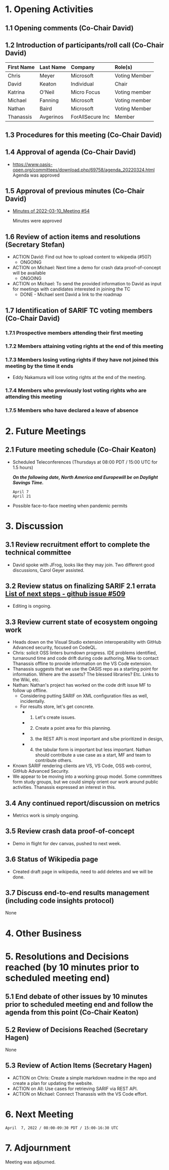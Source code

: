 # 1. Opening Activities

## 1.1 Opening comments (Co-Chair David)

## 1.2 Introduction of participants/roll call (Co-Chair David)

| First Name | Last Name | Company          | Role(s)                 |
|:-----------|:----------|:-----------------|:------------------------|
| Chris      | Meyer     | Microsoft        | Voting Member           |
| David      | Keaton    | Individual       | Chair                   |
| Katrina    | O'Neil    | Micro Focus      | Voting member           |
| Michael    | Fanning   | Microsoft        | Voting member           |
| Nathan     | Baird     | Microsoft        | Voting Member           |
| Thanassis  | Avgerinos | ForAllSecure Inc | Member                  |


## 1.3 Procedures for this meeting (Co-Chair David)

## 1.4 Approval of agenda (Co-Chair David)

* https://www.oasis-open.org/committees/download.php/69758/agenda_20220324.html
  Agenda was approved

## 1.5 Approval of previous minutes (Co-Chair David)

* [Minutes of 2022-03-10_Meeting #54](https://www.oasis-open.org/committees/document.php?document_id=69757&wg_abbrev=sarif)

  Minutes were approved 

## 1.6 Review of action items and resolutions (Secretary Stefan)

* ACTION David: Find out how to upload content to wikipedia (#507)
  * ONGOING
* ACTION on Michael: Next time a demo for crash data proof-of-concept will be available
  + ONGOING
* ACTION on Michael: To send the provided information to David as input for meetings with candidates interested in joining the TC
  * DONE - Michael sent David a link to the roadmap

## 1.7 Identification of SARIF TC voting members (Co-Chair David)

### 1.7.1 Prospective members attending their first meeting

### 1.7.2 Members attaining voting rights at the end of this meeting

### 1.7.3 Members losing voting rights if they have not joined this meeting by the time it ends

* Eddy Nakamura will lose voting rights at the end of the meeting.

### 1.7.4 Members who previously lost voting rights who are attending this meeting

### 1.7.5 Members who have declared a leave of absence

# 2. Future Meetings

## 2.1 Future meeting schedule (Co-Chair Keaton)

- Scheduled Teleconferences (Thursdays at 08:00 PDT / 15:00 UTC for 1.5 hours)

    ***On the following date, North America and Europewill be on Daylight Savings Time.***
    ```
    April 7
    April 21
    ```
- Possible face-to-face meeting when pandemic permits

# 3. Discussion

## 3.1 Review recruitment effort to complete the technical committee

* David spoke with JFrog, looks like they may join. Two different good discussions, Carol Geyer assisted.

## 3.2 Review status on finalizing SARIF 2.1 errata [List of next steps - github issue #509](https://github.com/oasis-tcs/sarif-spec/issues/509)

* Editing is ongoing.

## 3.3 Review current state of ecosystem ongoing work

* Heads down on the Visual Studio extension interoperability with GitHub Advanced security, focused on CodeQL. 
* Chris: solicit OSS linters burndown progress. IDE problems identified, turnaround time and code drift during code authoring. Mike to contact Thanassis offline to provide information on the VS Code extension. 
* Thanassis suggests that we use the OASIS repo as a starting point for information. Where are the assets? The blessed libraries? Etc. Links to the Wiki, etc. 
* Nathan: Nathan's project has worked on the code drift issue MF to follow up offline. 
  * Considering putting SARIF on XML configuration files as well, incidentally. 
  * For results store, let's get concrete. 
    * 1) Let's create issues. 
    * 2) Create a point area for this planning. 
    * 3) the REST API is most important and s/be prioritized in design, 
    * 4) the tabular form is important but less important. Nathan should contribute a use case as a start, MF and team to contribute others. 
* Known SARIF rendering clients are VS, VS Code, OSS web control, GitHub Advanced Security. 
* We appear to be moving into a working group model. Some committees form study groups, but we could simply orient our work around public activities. Thanassis expressed an interest in this. 

## 3.4 Any continued report/discussion on metrics

* Metrics work is simply ongoing.

## 3.5 Review crash data proof-of-concept

* Demo in flight for dev canvas, pushed to next week. 

## 3.6 Status of Wikipedia page

* Created draft page in wikipedia, need to add deletes and we will be done.

## 3.7 Discuss end-to-end results management (including code insights protocol)

None

# 4. Other Business

# 5. Resolutions and Decisions reached (by 10 minutes prior to scheduled meeting end)

## 5.1 End debate of other issues by 10 minutes prior to scheduled meeting end and follow the agenda from this point (Co-Chair Keaton)

## 5.2 Review of Decisions Reached (Secretary Hagen)

None

## 5.3 Review of Action Items (Secretary Hagen)

* ACTION on Chris: Create a simple markdown readme in the repo and create a plan for updating the website. 
* ACTION on All: Use cases for retrieving SARIF via REST API. 
* ACTION on Michael: Connect Thanassis with the VS Code effort. 


# 6. Next Meeting
  ```
  April  7, 2022 / 08:00-09:30 PDT / 15:00-16:30 UTC
  ```

# 7. Adjournment

Meeting was adjourned.
